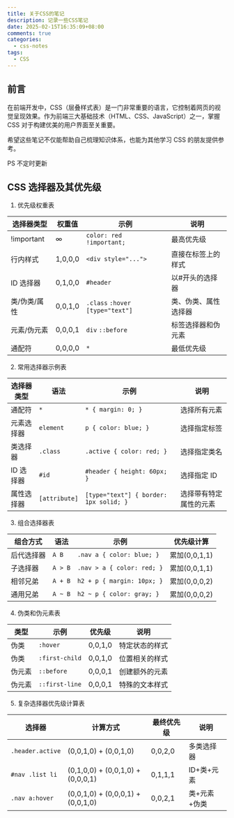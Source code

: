 ```yaml
---
title: 关于CSS的笔记
description: 记录一些CSS笔记
date: 2025-02-15T16:35:09+08:00
comments: true
categories:
  - css-notes
tags:
  - CSS
---
```


## 前言

在前端开发中，CSS（层叠样式表）是一门非常重要的语言，它控制着网页的视觉呈现效果。作为前端三大基础技术（HTML、CSS、JavaScript）之一，掌握 CSS 对于构建优美的用户界面至关重要。

希望这些笔记不仅能帮助自己梳理知识体系，也能为其他学习 CSS 的朋友提供参考。

PS 不定时更新

## CSS 选择器及其优先级

1. 优先级权重表

| 选择器类型   | 权重值  | 示例                              | 说明                 |
| ------------ | ------- | --------------------------------- | -------------------- |
| !important   | ∞       | `color: red !important;`          | 最高优先级           |
| 行内样式     | 1,0,0,0 | `<div style="...">`               | 直接在标签上的样式   |
| ID 选择器    | 0,1,0,0 | `#header`                         | 以#开头的选择器      |
| 类/伪类/属性 | 0,0,1,0 | `.class` `:hover` `[type="text"]` | 类、伪类、属性选择器 |
| 元素/伪元素  | 0,0,0,1 | `div` `::before`                  | 标签选择器和伪元素   |
| 通配符       | 0,0,0,0 | `*`                               | 最低优先级           |

2. 常用选择器示例表

| 选择器类型 | 语法          | 示例                                   | 说明                   |
| ---------- | ------------- | -------------------------------------- | ---------------------- |
| 通配符     | `*`           | `* { margin: 0; }`                     | 选择所有元素           |
| 元素选择器 | `element`     | `p { color: blue; }`                   | 选择指定标签           |
| 类选择器   | `.class`      | `.active { color: red; }`              | 选择指定类名           |
| ID 选择器  | `#id`         | `#header { height: 60px; }`            | 选择指定 ID            |
| 属性选择器 | `[attribute]` | `[type="text"] { border: 1px solid; }` | 选择带有特定属性的元素 |

3. 组合选择器表

| 组合方式   | 语法    | 示例                       | 优先级计算    |
| ---------- | ------- | -------------------------- | ------------- |
| 后代选择器 | `A B`   | `.nav a { color: blue; }`  | 累加(0,0,1,1) |
| 子选择器   | `A > B` | `.nav > a { color: red; }` | 累加(0,0,1,1) |
| 相邻兄弟   | `A + B` | `h2 + p { margin: 10px; }` | 累加(0,0,0,2) |
| 通用兄弟   | `A ~ B` | `h2 ~ p { color: gray; }`  | 累加(0,0,0,2) |

4. 伪类和伪元素表

| 类型   | 示例           | 优先级  | 说明           |
| ------ | -------------- | ------- | -------------- |
| 伪类   | `:hover`       | 0,0,1,0 | 特定状态的样式 |
| 伪类   | `:first-child` | 0,0,1,0 | 位置相关的样式 |
| 伪元素 | `::before`     | 0,0,0,1 | 创建额外的元素 |
| 伪元素 | `::first-line` | 0,0,0,1 | 特殊的文本样式 |

5. 复杂选择器优先级计算表

| 选择器           | 计算方式                          | 最终优先级 | 说明         |
| ---------------- | --------------------------------- | ---------- | ------------ |
| `.header.active` | (0,0,1,0) + (0,0,1,0)             | 0,0,2,0    | 多类选择器   |
| `#nav .list li`  | (0,1,0,0) + (0,0,1,0) + (0,0,0,1) | 0,1,1,1    | ID+类+元素   |
| `.nav a:hover`   | (0,0,1,0) + (0,0,0,1) + (0,0,1,0) | 0,0,2,1    | 类+元素+伪类 |
